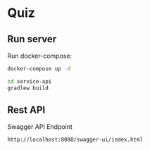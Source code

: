 # Quiz

## Run server

Run docker-compose:

```sh
docker-compose up -d 
```

```sh
cd service-api
gradlew build
```

## Rest API

Swagger API Endpoint

```shell
http://localhost:8080/swagger-ui/index.html
```
